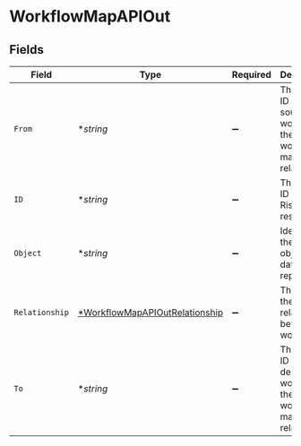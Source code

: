 # WorkflowMapAPIOut


## Fields

| Field                                                                                  | Type                                                                                   | Required                                                                               | Description                                                                            | Example                                                                                |
| -------------------------------------------------------------------------------------- | -------------------------------------------------------------------------------------- | -------------------------------------------------------------------------------------- | -------------------------------------------------------------------------------------- | -------------------------------------------------------------------------------------- |
| `From`                                                                                 | **string*                                                                              | :heavy_minus_sign:                                                                     | The unique ID of the source workflow of the workflow map relationship                  | a1b2c3d4                                                                               |
| `ID`                                                                                   | **string*                                                                              | :heavy_minus_sign:                                                                     | The unique ID of this Risk Cloud resource                                              | a1b2c3d4                                                                               |
| `Object`                                                                               | **string*                                                                              | :heavy_minus_sign:                                                                     | Identifies the type of object this data represents                                     | workflow-map                                                                           |
| `Relationship`                                                                         | [*WorkflowMapAPIOutRelationship](../../models/shared/workflowmapapioutrelationship.md) | :heavy_minus_sign:                                                                     | The type of the relationship between workflows                                         | ONE_TO_MANY                                                                            |
| `To`                                                                                   | **string*                                                                              | :heavy_minus_sign:                                                                     | The unique ID of the destination workflow of the workflow map relationship             | a1b2c3d4                                                                               |